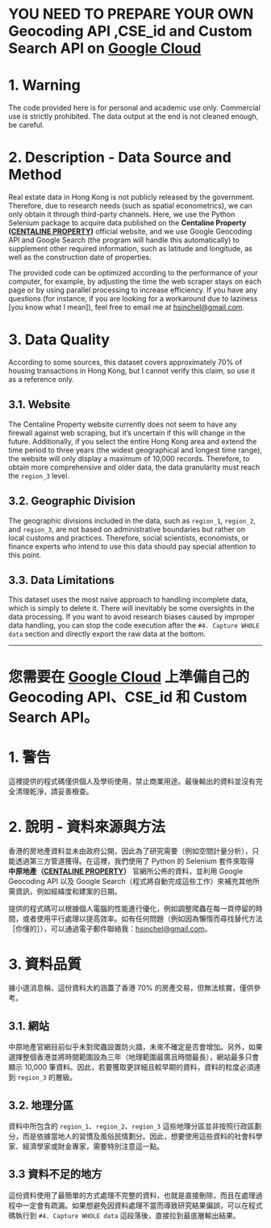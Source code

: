 # YOU NEED TO PREPARE YOUR OWN Geocoding API ,CSE_id and Custom Search API on [Google Cloud](https://cloud.google.com/free/?utm_source=google&utm_medium=cpc&utm_campaign=japac-TW-all-zh-dr-BKWS-all-core-trial-EXA-dr-1605216&utm_content=text-ad-none-none-DEV_c-CRE_644095273672-ADGP_Hybrid+%7C+BKWS+-+EXA+%7C+Txt+-GCP-General-core+brand-main-KWID_43700074766895895-kwd-6458750523&userloc_9198285-network_g&utm_term=KW_google%20cloud&gad_source=1&gclid=Cj0KCQjwrKu2BhDkARIsAD7GBouoEGGFCJ_viJJPwrq1XpHcE5l6xoEr_y6Bj53wPd9STEKKdO-NmZ4aAhfHEALw_wcB&gclsrc=aw.ds) 

# 1. Warning
The code provided here is for personal and academic use only. Commercial use is strictly prohibited. The data output at the end is not cleaned enough, be careful.

# 2. Description - Data Source and Method
Real estate data in Hong Kong is not publicly released by the government. Therefore, due to research needs (such as spatial econometrics), we can only obtain it through third-party channels. Here, we use the Python Selenium package to acquire data published on the **Centaline Property ([CENTALINE PROPERTY](https://hk.centanet.com/findproperty/list/transaction?q=9630a8ecfaf))** official website, and we use Google Geocoding API and Google Search (the program will handle this automatically) to supplement other required information, such as latitude and longitude, as well as the construction date of properties.

The provided code can be optimized according to the performance of your computer, for example, by adjusting the time the web scraper stays on each page or by using parallel processing to increase efficiency. If you have any questions (for instance, if you are looking for a workaround due to laziness [you know what I mean]), feel free to email me at hsinchel@gmail.com.

# 3. Data Quality
According to some sources, this dataset covers approximately 70% of housing transactions in Hong Kong, but I cannot verify this claim, so use it as a reference only.

## 3.1. Website
The Centaline Property website currently does not seem to have any firewall against web scraping, but it’s uncertain if this will change in the future. Additionally, if you select the entire Hong Kong area and extend the time period to three years (the widest geographical and longest time range), the website will only display a maximum of 10,000 records. Therefore, to obtain more comprehensive and older data, the data granularity must reach the `region_3` level.

## 3.2. Geographic Division
The geographic divisions included in the data, such as `region_1`, `region_2`, and `region_3`, are not based on administrative boundaries but rather on local customs and practices. Therefore, social scientists, economists, or finance experts who intend to use this data should pay special attention to this point.

## 3.3. Data Limitations
This dataset uses the most naive approach to handling incomplete data, which is simply to delete it. There will inevitably be some oversights in the data processing. If you want to avoid research biases caused by improper data handling, you can stop the code execution after the `#4. Capture WHOLE data` section and directly export the raw data at the bottom. 

----------------------------------------


# 您需要在 [Google Cloud](https://cloud.google.com/free/?utm_source=google&utm_medium=cpc&utm_campaign=japac-TW-all-zh-dr-BKWS-all-core-trial-EXA-dr-1605216&utm_content=text-ad-none-none-DEV_c-CRE_644095273672-ADGP_Hybrid+%7C+BKWS+-+EXA+%7C+Txt+-GCP-General-core+brand-main-KWID_43700074766895895-kwd-6458750523&userloc_9198285-network_g&utm_term=KW_google%20cloud&gad_source=1&gclsrc=aw.ds) 上準備自己的 Geocoding API、CSE_id 和 Custom Search API。



# 1. 警告
這裡提供的程式碼僅供個人及學術使用，禁止商業用途。最後輸出的資料並沒有完全清理乾淨，請妥善檢查。

# 2. 說明 - 資料來源與方法
香港的房地產資料並未由政府公開，因此為了研究需要（例如空間計量分析），只能透過第三方管道獲得。在這裡，我們使用了 Python 的 Selenium 套件來取得 **中原地產（[CENTALINE PROPERTY](https://hk.centanet.com/findproperty/list/transaction?q=9630a8ecfaf)）** 官網所公佈的資料，並利用 Google Geocoding API 以及 Google Search（程式將自動完成這些工作）來補充其他所需資訊，例如經緯度和建案的日期。

提供的程式碼可以根據個人電腦的性能進行優化，例如調整爬蟲在每一頁停留的時間，或者使用平行處理以提高效率。如有任何問題（例如因為懶惰而尋找替代方法［你懂的］），可以通過電子郵件聯絡我：hsinchel@gmail.com。

# 3. 資料品質
據小道消息稱，這份資料大約涵蓋了香港 70% 的房產交易，但無法核實，僅供參考。

## 3.1. 網站
中原地產官網目前似乎未對爬蟲設置防火牆，未來不確定是否會增加。另外，如果選擇整個香港並將時間範圍設為三年（地理範圍最廣且時間最長），網站最多只會顯示 10,000 筆資料。因此，若要獲取更詳細且較早期的資料，資料的粒度必須達到 `region_3` 的層級。

## 3.2. 地理分區
資料中所包含的 `region_1`、`region_2`、`region_3` 這些地理分區並非按照行政區劃分，而是依據當地人的習慣及風俗民情劃分。因此，想要使用這些資料的社會科學家、經濟學家或財金專家，需要特別注意這一點。

## 3.3 資料不足的地方
這份資料使用了最簡單的方式處理不完整的資料，也就是直接刪除，而且在處理過程中一定會有疏漏。如果想避免因資料處理不當而導致研究結果偏誤，可以在程式碼執行到 `#4. Capture WHOLE data` 這段落後，直接拉到最底層輸出結果。
